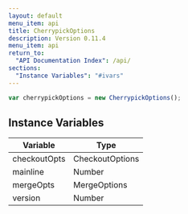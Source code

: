 ```yaml
---
layout: default
menu_item: api
title: CherrypickOptions
description: Version 0.11.4
menu_item: api
return_to:
  "API Documentation Index": /api/
sections:
  "Instance Variables": "#ivars"
---
```


```js
var cherrypickOptions = new CherrypickOptions();
```

## <a name="ivars"></a>Instance Variables

| Variable | Type |
| --- | --- |
| <a name="checkoutOpts"></a>checkoutOpts | CheckoutOptions |
| <a name="mainline"></a>mainline | Number |
| <a name="mergeOpts"></a>mergeOpts | MergeOptions |
| <a name="version"></a>version | Number |

